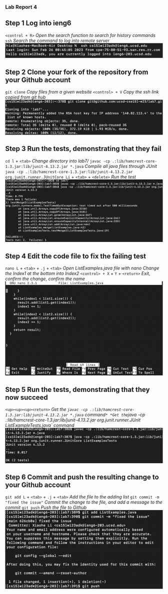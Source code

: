 ### Lab Report 4 ###

## Step 1 Log into ieng6 ##
`<control + R>` *Open the search function to search for history commands*
`ssh` *Search the command to log into remote server*
![Image](step1.png)

## Step 2 Clone your fork of the repository from your Github account ##
`git clone` *Copy files from a given website*
`<control> + V` *Copy the ssh link copied from git hub*
![Image](step2.png)

## Step 3 Run the tests, demonstrating that they fail ##
`cd l` + `<tab>` *Change directory into lab7/*
`javac -cp .:lib/hamcrest-core-1.3.jar:lib/junit-4.13.2.jar *.java` *Compile all java files through JUnit*
`java -cp .:lib/hamcrest-core-1.3.jar:lib/junit-4.13.2.jar org.junit.runner.JUnitCore Li` + `<tab>` + `<delete>` *Run the test*
![Image](step3.png)

## Step 4 Edit the code file to fix the failing test ##
`nano L` + `<tab>` + `.j` + `<tab>` *Open ListExamples.java file with nano*
*Change the Index1 at the bottom into Index2*
`<control> + X` + `Y` + `<return>` *Exit, confirm the change, confirm the name*
![Image](step4.png)

## Step 5 Run the tests, demonstrating that they now succeed ##
`<up><up><up><return>` *Get the `javac -cp .:lib/hamcrest-core-1.3.jar:lib/junit-4.13.2.jar *.java` command`*
`<up><up><up><return>` *Get the `java -cp .:lib/hamcrest-core-1.3.jar:lib/junit-4.13.2.jar org.junit.runner.JUnit ListExampleTests.java` command*
![Image](step5.png)

## Step 6 Commit and push the resulting change to your Github account ##
`git add L` + `<tab>` + `.j` + `<tab>` *Add the file to the adding list*
`git commit -m "fixed the issue"` *Commit the change to the file, and add a message to the commit*
`git push` *Push the file to Github*
![Image](step6.png)
